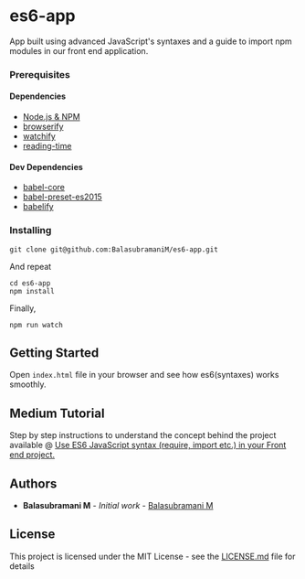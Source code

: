 # es6-app

App built using advanced JavaScript's syntaxes and a guide to import npm modules in our front end application.

### Prerequisites

#### Dependencies

*   [Node.js & NPM](https://www.npmjs.com/package/download)
*   [browserify](https://www.npmjs.com/package/browserify)
*   [watchify](https://www.npmjs.com/package/watchify)
*   [reading-time](https://www.npmjs.com/package/reading-time)

#### Dev Dependencies

*   [babel-core](https://www.npmjs.com/package/babel-core)
*   [babel-preset-es2015](https://www.npmjs.com/package/babel-preset-es2015)
*   [babelify](https://www.npmjs.com/package/babelify)

### Installing

```
git clone git@github.com:BalasubramaniM/es6-app.git
```

And repeat

```
cd es6-app
npm install
```

Finally,

```
npm run watch
```

## Getting Started

Open `index.html` file in your browser and see how es6(syntaxes) works smoothly.

## Medium Tutorial

Step by step instructions to understand the concept behind the project available @ [Use ES6 JavaScript syntax (require, import etc.) in your Front end project.](https://medium.com/full-stack-web-development-from-scratch-to/use-es6-javascript-syntax-require-import-etc-in-your-front-end-project-5eefcef745c2)

## Authors

*   **Balasubramani M** - _Initial work_ - [Balasubramani M](https://github.com/balasubramanim)

## License

This project is licensed under the MIT License - see the [LICENSE.md](LICENSE.md) file for details
